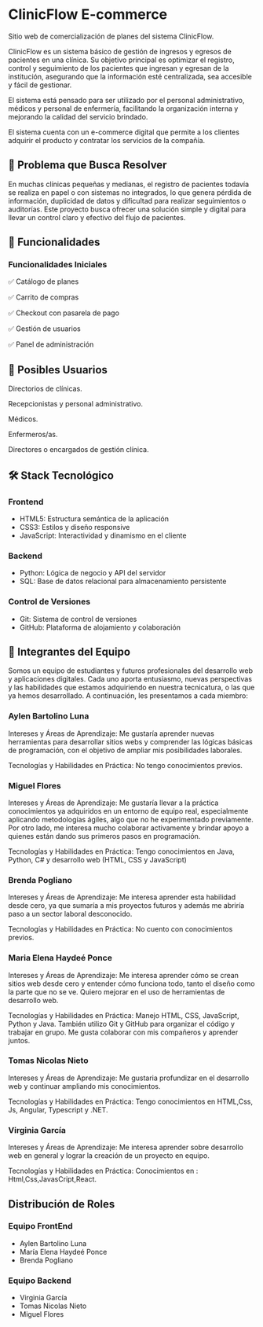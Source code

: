 # ClinicFlow E-commerce
Sitio web de comercialización de planes del sistema ClinicFlow.

ClinicFlow es un sistema básico de gestión de ingresos y egresos de pacientes en una clínica. Su objetivo principal es optimizar el registro, control y seguimiento de los pacientes que ingresan y egresan de la institución, asegurando que la información esté centralizada, sea accesible y fácil de gestionar. 

El sistema está pensado para ser utilizado por el personal administrativo, médicos y personal de enfermería, facilitando la organización interna y mejorando la calidad del servicio brindado.

El sistema cuenta con un e-commerce digital que permite a los clientes adquirir el producto y contratar los servicios de la compañía.

## 🎯 Problema que Busca Resolver

En muchas clínicas pequeñas y medianas, el registro de pacientes todavía se realiza en papel o con sistemas no integrados, lo que genera pérdida de información, duplicidad de datos y dificultad para realizar seguimientos o auditorías. Este proyecto busca ofrecer una solución simple y digital para llevar un control claro y efectivo del flujo de pacientes.


## 🚀 Funcionalidades
### Funcionalidades Iniciales
✅ Catálogo de planes

✅ Carrito de compras

✅ Checkout con pasarela de pago

✅ Gestión de usuarios

✅ Panel de administración


## 👥 Posibles Usuarios
Directorios de clínicas.

Recepcionistas y personal administrativo.

Médicos.

Enfermeros/as.

Directores o encargados de gestión clínica.

## 🛠️ Stack Tecnológico
### Frontend
- HTML5: Estructura semántica de la aplicación
- CSS3: Estilos y diseño responsive
- JavaScript: Interactividad y dinamismo en el cliente

### Backend
- Python: Lógica de negocio y API del servidor
- SQL: Base de datos relacional para almacenamiento persistente

### Control de Versiones
- Git: Sistema de control de versiones
- GitHub: Plataforma de alojamiento y colaboración

## 👥 Integrantes del Equipo

Somos un equipo de estudiantes y futuros profesionales del desarrollo web y aplicaciones digitales. Cada uno aporta entusiasmo, nuevas perspectivas y las habilidades que estamos adquiriendo en nuestra tecnicatura, o las que ya hemos desarrollado. A continuación, les presentamos a cada miembro:

### Aylen Bartolino Luna

Intereses y Áreas de Aprendizaje: Me gustaría aprender nuevas herramientas para desarrollar sitios webs y comprender las lógicas básicas de programación, con el objetivo de ampliar mis posibilidades laborales.

Tecnologías y Habilidades en Práctica: No tengo conocimientos previos.

### Miguel Flores

Intereses y Áreas de Aprendizaje: Me gustaría llevar a la práctica conocimientos ya adquiridos en un entorno de equipo real, especialmente aplicando metodologías ágiles, algo que no he experimentado previamente. Por otro lado, me interesa mucho colaborar activamente y brindar apoyo a quienes están dando sus primeros pasos en programación.

Tecnologías y Habilidades en Práctica: Tengo conocimientos en Java, Python, C# y desarrollo web (HTML, CSS y JavaScript)

### Brenda Pogliano

Intereses y Áreas de Aprendizaje: Me interesa aprender esta habilidad desde cero, ya que sumaría a mis proyectos futuros y además me abriría paso a un sector laboral desconocido.

Tecnologías y Habilidades en Práctica: No cuento con conocimientos previos.

### Maria Elena Haydeé Ponce

Intereses y Áreas de Aprendizaje: Me interesa aprender cómo se crean sitios web desde cero y entender cómo funciona todo, tanto el diseño como la parte que no se ve. Quiero mejorar en el uso de herramientas de desarrollo web.

Tecnologías y Habilidades en Práctica: Manejo HTML, CSS, JavaScript, Python y Java. También utilizo Git y GitHub para organizar el código y trabajar en grupo. Me gusta colaborar con mis compañeros y aprender juntos.

### Tomas Nicolas Nieto

Intereses y Áreas de Aprendizaje: Me gustaria profundizar en el desarrollo web y continuar ampliando mis conocimientos.

Tecnologías y Habilidades en Práctica: Tengo conocimientos en HTML,Css, Js, Angular, Typescript y .NET.

### Virginia García

Intereses y Áreas de Aprendizaje: Me interesa aprender sobre desarrollo web en general y lograr la creación de un proyecto en equipo.

Tecnologías y Habilidades en Práctica: Conocimientos en : Html,Css,JavasCript,React.

## Distribución de Roles
### Equipo FrontEnd
- Aylen Bartolino Luna
- María Elena Haydeé Ponce
- Brenda Pogliano
### Equipo Backend
- Virginia García
- Tomas Nicolas Nieto
- Miguel Flores

